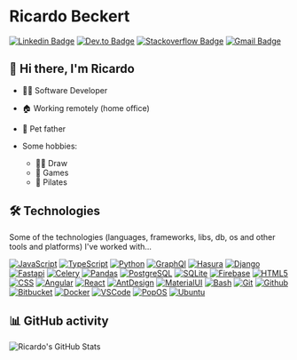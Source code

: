 # Ricardo Beckert
[![Linkedin Badge](https://img.shields.io/badge/-Linkedin-blue?style=flat-square&logo=Linkedin&logoColor=white&link=https://br.linkedin.com/in/ricardo-beckert/)](https://br.linkedin.com/in/ricardo-beckert/)
[![Dev.to Badge](https://img.shields.io/badge/-Dev.to-black?style=flat-square&logo=Dev.to&logoColor=white&link=https://dev.to/ricardobz)](https://dev.to/ricardobz)
[![Stackoverflow Badge](https://img.shields.io/badge/-Stackoverflow-4CA143?style=flat-square&logo=Stackoverflow&logoColor=white&link=https://stackoverflow.com/users/11786651)](https://stackoverflow.com/users/11786651)
[![Gmail Badge](https://img.shields.io/badge/-beckert.ricardo@gmail.com-c14438?style=flat-square&logo=Gmail&logoColor=white&link=mailto:beckert.ricardo@gmail.com)](mailto:beckert.ricardo@gmail.com)

## 📛 Hi there, I'm Ricardo

- 🧑‍💻 Software Developer
- 🏠 Working remotely (home office)
- 🐾 Pet father

- Some hobbies:
  - 🧑‍🎨 Draw
  - 👾 Games
  - 🧘 Pilates

## 🛠️ Technologies

Some of the technologies (languages, frameworks, libs, db, os and other tools and platforms) I've worked with...


[![JavaScript](https://img.shields.io/badge/JavaScript-323330?style=for-the-badge&logo=javascript&logoColor=F7DF1E&style=flat)](https://www.javascript.com/)
[![TypeScript](https://img.shields.io/badge/-TypeScript-3178C6?logo=typescript&logoColor=white&style=flat)](https://www.typescriptlang.org/)
[![Python](https://img.shields.io/badge/Python-FFD43B?style=for-the-badge&logo=python&logoColor=blue&style=flat)](https://www.python.org/)
[![GraphQl](https://img.shields.io/badge/-GraphQL-E10098?logo=graphql&logoColor=white&style=flat)](https://graphql.org/)
[![Hasura](https://img.shields.io/badge/-Hasura-1EB4D4?logo=hasura&logoColor=white&style=flat)](https://hasura.io/)
[![Django](https://img.shields.io/badge/Django-092E20?style=for-the-badge&logo=django&logoColor=green&style=flat)](https://www.djangoproject.com/)
[![Fastapi](https://img.shields.io/badge/Fastapi-109989?style=for-the-badge&logo=FASTAPI&logoColor=white&style=flat)](https://fastapi.tiangolo.com/)
[![Celery](https://img.shields.io/badge/celery-%2337814A.svg?&style=for-the-badge&logo=celery&logoColor=white&style=flat)](https://docs.celeryq.dev/)
[![Pandas](https://img.shields.io/badge/Pandas-2C2D72?style=for-the-badge&logo=pandas&logoColor=white&style=flat)](https://pandas.pydata.org/)
[![PostgreSQL](https://img.shields.io/badge/-PostgreSQL-4169E1?logo=postgresql&logoColor=white&style=flat)](https://www.postgresql.org/)
[![SQLite](https://img.shields.io/badge/SQLite-07405E?style=for-the-badge&logo=sqlite&logoColor=white&style=flat)](https://www.sqlite.org/index.html)
[![Firebase](https://img.shields.io/badge/Firebase-ffca28?style=for-the-badge&logo=firebase&logoColor=black&style=flat)](https://firebase.google.com/)
[![HTML5](https://img.shields.io/badge/-HTML5-E34F26?logo=HTML5&logoColor=white&style=flat)](https://developer.mozilla.org/en-US/docs/Glossary/HTML5)
[![CSS](https://img.shields.io/badge/-CSS3-1572B6?logo=css3&logoColor=white&style=flat)](https://developer.mozilla.org/en-US/docs/Web/CSS)
[![Angular](https://img.shields.io/badge/Angular-DD0031?style=for-the-badge&logo=angular&logoColor=white&style=flat)](https://angular.io/)
[![React](https://img.shields.io/badge/-React-61DAFB?logo=react&logoColor=white&style=flat)](https://reactjs.org/)
[![AntDesign](https://img.shields.io/badge/Ant%20Design-1890FF?style=for-the-badge&logo=antdesign&logoColor=white&style=flat)](https://ant.design/)
[![MaterialUI](https://img.shields.io/badge/Material%20UI-007FFF?style=for-the-badge&logo=mui&logoColor=white&style=flat)](https://mui.com/)
[![Bash](https://img.shields.io/badge/-Bash-4EAA25?logo=gnubash&logoColor=black&style=flat)](https://tiswww.case.edu/php/chet/bash/bashtop.html)
[![Git](https://img.shields.io/badge/-Git-F05032?logo=git&logoColor=white&style=flat)](https://git-scm.com/)
[![Github](https://img.shields.io/badge/GitHub-100000?style=for-the-badge&logo=github&logoColor=white&style=flat)](https://github.com/)
[![Bitbucket](https://img.shields.io/badge/Bitbucket-0747a6?style=for-the-badge&logo=bitbucket&logoColor=white&style=flat)](https://bitbucket.org/)
[![Docker](https://img.shields.io/badge/Docker-2CA5E0?style=for-the-badge&logo=docker&logoColor=white&style=flat)](https://www.docker.com/)
[![VSCode](https://img.shields.io/badge/VSCode-0078D4?style=for-the-badge&logo=visual%20studio%20code&logoColor=white&style=flat)](https://code.visualstudio.com/)
[![PopOS](https://img.shields.io/badge/Pop!_OS-48B9C7?style=for-the-badge&logo=Pop!_OS&logoColor=black&style=flat)](https://pop.system76.com/)
[![Ubuntu](https://img.shields.io/badge/Ubuntu-E95420?style=for-the-badge&logo=ubuntu&logoColor=white&style=flat)](https://ubuntu.com/)



## 📊 GitHub activity

![Ricardo's GitHub Stats](https://github-profile-summary-cards.vercel.app/api/cards/profile-details?username=ricardobz&theme=github)

<!--
**ricardobz/ricardobz** is a ✨ _special_ ✨ repository because its `README.md` (this file) appears on your GitHub profile.

Here are some ideas to get you started:

- 🔭 I’m currently working on ...
- 🌱 I’m currently learning ...
- 👯 I’m looking to collaborate on ...
- 🤔 I’m looking for help with ...
- 💬 Ask me about ...
- 📫 How to reach me: ...
- 😄 Pronouns: ...
- ⚡ Fun fact: ...
-->
